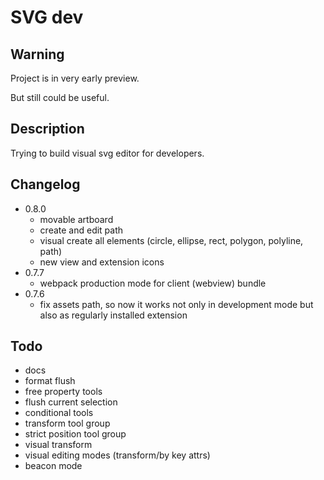 # SVG dev

## Warning

Project is in very early preview.

But still could be useful.

## Description

Trying to build visual svg editor for developers.

## Changelog
 - 0.8.0
   - movable artboard
   - create and edit path
   - visual create all elements (circle, ellipse, rect, polygon, polyline, path)
   - new view and extension icons
 - 0.7.7
   - webpack production mode for client (webview) bundle
 - 0.7.6
   - fix assets path, so now it works not only in development mode but also as regularly installed extension

## Todo
- docs
- format flush
- free property tools
- flush current selection
- conditional tools
- transform tool group
- strict position tool group
- visual transform
- visual editing modes (transform/by key attrs)
- beacon mode

